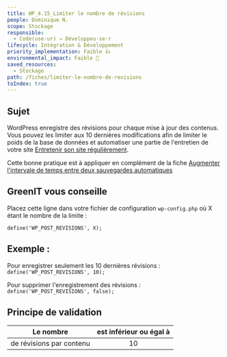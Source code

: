 ```yaml
---
title: WP_4.15_Limiter le nombre de révisions
people: Dominique N.
scope: Stockage
responsible:
  - Code(use·ur) → Développeu·se·r
lifecycle: Intégration & Développement
priority_implementation: Faible 👍
environmental_impact: Faible 🌱
saved_resources:
  - Stockage
path: /fiches/limiter-le-nombre-de-revisions
toIndex: true
---
```


## Sujet

WordPress enregistre des révisions pour chaque mise à jour des contenus. Vous pouvez les limiter aux 10 dernières modifications afin de limiter le poids de la base de données et automatiser une partie de l'entretien de votre site [Entretenir son site régulièrement](./01.%20Entretenir%20son%20site%20régulièrement.md).

Cette bonne pratique est à appliquer en complément de la fiche [Augmenter l'intervale de temps entre deux sauvegardes automatiques](./14.%20Augmenter%20l'intervale%20de%20temps%20entre%20deux%20sauvegardes%20automatiques.md)

## GreenIT vous conseille

Placez cette ligne dans votre fichier de configuration `wp-config.php` où X étant le nombre de la limite :

`define('WP_POST_REVISIONS', X);`

## Exemple :

Pour enregistrer seulement les 10 dernières révisions :
`define('WP_POST_REVISIONS', 10);`

Pour supprimer l'enregistrement des révisions :
`define('WP_POST_REVISIONS', false);`

## Principe de validation

| Le nombre                | est inférieur ou égal à |
| ------------------------ | :---------------------: |
| de révisions par contenu |           10            |
